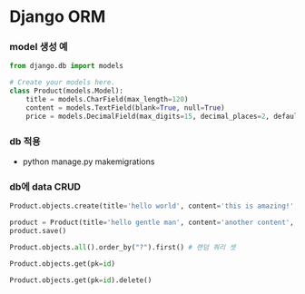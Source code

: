 # Django ORM

### model 생성 예

```py
from django.db import models

# Create your models here.
class Product(models.Model):
    title = models.CharField(max_length=120)
    content = models.TextField(blank=True, null=True)
    price = models.DecimalField(max_digits=15, decimal_places=2, default=99.99)
```

### db 적용

- python manage.py makemigrations

### db에 data CRUD

```py
Product.objects.create(title='hello world', content='this is amazing!', price=0.01)

product = Product(title='hello gentle man', content='another content', price=0.21) # 저장할 값 데이터베이스에 입력
product.save()

Product.objects.all().order_by("?").first() # 랜덤 쿼리 셋

Product.objects.get(pk=id)

Product.objects.get(pk=id).delete()
```
